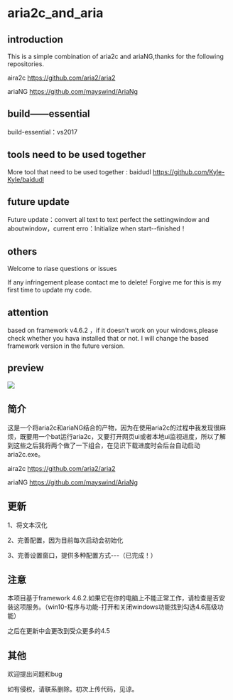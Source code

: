 # aria2c_and_aria
## introduction
This is a simple combination of aria2c and ariaNG,thanks for the following repositories.

aira2c https://github.com/aria2/aria2

ariaNG https://github.com/mayswind/AriaNg
## build——essential
build-essential：vs2017
## tools need to be used together
More tool that need to be used together : baidudl https://github.com/Kyle-Kyle/baidudl
## future update
Future update：convert all text to text
               perfect the settingwindow and aboutwindow，current erro：Initialize when start--finished！
## others               
Welcome to riase questions or issues

If any infringement please contact me to delete! Forgive me for this is my first time to update my code.
## attention
based on framework v4.6.2 ，if it doesn't work on your windows,please check whether you hava installed that or not. I will change the based framework version in the future version.
## preview    
![](http://chuantu.biz/t6/356/1534125086x-1566688688.png)  
     
## 简介               
这是一个将aria2c和ariaNG结合的产物，因为在使用aria2c的过程中我发现很麻烦，既要用一个bat运行aria2c，又要打开网页ui或者本地ui监视进度，所以了解到这些之后我将两个做了一下组合，在见识下载进度时会后台自动启动aria2c.exe。

aira2c https://github.com/aria2/aria2

ariaNG https://github.com/mayswind/AriaNg
## 更新
1、将文本汉化

2、完善配置，因为目前每次启动会初始化

3、完善设置窗口，提供多种配置方式---（已完成！）
## 注意
本项目基于framework 4.6.2.如果它在你的电脑上不能正常工作，请检查是否安装这项服务。（win10-程序与功能-打开和关闭windows功能找到勾选4.6高级功能）

之后在更新中会更改到受众更多的4.5
## 其他          
欢迎提出问题和bug

如有侵权，请联系删除。初次上传代码，见谅。
